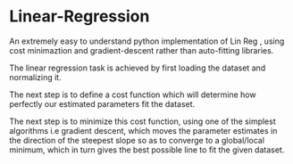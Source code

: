 # Linear-Regression
An extremely easy to understand python implementation of Lin Reg , using cost minimaztion and gradient-descent rather than auto-fitting libraries.

The linear regression task is achieved by first loading the dataset and normalizing it.

The next step is to define a cost function which will determine how perfectly our estimated parameters fit the dataset.

The next step is to minimize this cost function, using one of the simplest algorithms i.e gradient descent, which moves the
parameter estimates in the direction of the steepest slope so as to converge to a global/local minimum, which in turn gives the best possible line to fit the given dataset.
